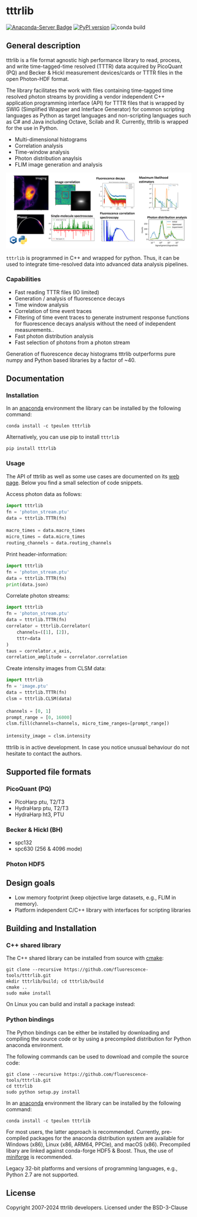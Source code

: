 # tttrlib
[![Anaconda-Server Badge](https://anaconda.org/tpeulen/tttrlib/badges/version.svg)](https://anaconda.org/tpeulen/tttrlib)
[![PyPI version](https://badge.fury.io/py/tttrlib.svg)](https://pypi.org/project/tttrlib/)
![conda build](https://github.com/fluorescence-tools/tttrlib/actions/workflows/conda-build.yml/badge.svg)


## General description
tttrlib is a file format agnostic high performance library to
read, process, and write time-tagged-time resolved (TTTR) data acquired by
PicoQuant (PQ) and Becker & Hickl measurement devices/cards or TTTR
files in the open Photon-HDF format.

The library facilitates the work with files containing
time-tagged time resolved photon streams by providing
a vendor independent C++ application programming interface (API)
for TTTR files that is wrapped by SWIG (Simplified Wrapper and Interface
Generator) for common scripting languages as Python as target languages
and non-scripting languages such as C# and Java including Octave,
Scilab and R. Currently, tttrlib is wrapped for the use in Python.

* Multi-dimensional histograms
* Correlation analysis
* Time-window analysis
* Photon distribution anaylsis
* FLIM image generation and analysis

![tttrlib FLIM][3]

`tttrlib` is programmed in C++ and wrapped for python. Thus, it can be used to integrate time-resolved data into 
advanced data analysis pipelines.

### Capabilities

* Fast reading TTTR files (IO limited)
* Generation / analysis of fluorescence decays
* Time window analysis
* Correlation of time event traces
* Filtering of time event traces to generate instrument response functions for fluorescence decays analysis without the need of independent measurements..
* Fast photon distribution analysis
* Fast selection of photons from a photon stream

Generation of fluorescence decay histograms tttrlib outperforms pure numpy and Python based
libraries by a factor of ~40.

## Documentation

### Installation
In an [anaconda](https://www.anaconda.com/) environment the library can
be installed by the following command:

```console
conda install -c tpeulen tttrlib
```

Alternatively, you can use pip to install `tttrlib`

```console
pip install tttrlib
```

### Usage
The API of tttrlib as well as some use cases are documented on its [web page](https://docs.peulen.xyz/tttrlib).
Below you find a small selection of code snippets.

Access photon data as follows:
```python
import tttrlib
fn = 'photon_stream.ptu'
data = tttrlib.TTTR(fn)

macro_times = data.macro_times
micro_times = data.micro_times
routing_channels = data.routing_channels
```

Print header-information:
```python
import tttrlib
fn = 'photon_stream.ptu'
data = tttrlib.TTTR(fn)
print(data.json)
```

Correlate photon streams:
```python
import tttrlib
fn = 'photon_stream.ptu'
data = tttrlib.TTTR(fn)
correlator = tttrlib.Correlator(
    channels=([1], [2]),
    tttr=data
)
taus = correlator.x_axis,
correlation_amplitude = correlator.correlation
```

Create intensity images from CLSM data:
```python
import tttrlib
fn = 'image.ptu'
data = tttrlib.TTTR(fn)
clsm = tttrlib.CLSM(data)

channels = [0, 1]
prompt_range = [0, 16000]
clsm.fill(channels=channels, micro_time_ranges=[prompt_range])

intensity_image = clsm.intensity
```

tttrlib is in active development. In case you notice unusual behaviour do not
hesitate to contact the authors.

## Supported file formats

### PicoQuant (PQ)
* PicoHarp ptu, T2/T3
* HydraHarp ptu, T2/T3
* HydraHarp ht3, PTU

### Becker & Hickl (BH)
* spc132
* spc630 (256 & 4096 mode)

### Photon HDF5

## Design goals
* Low memory footprint (keep objective large datasets, e.g., FLIM in memory).
* Platform independent C/C++ library with interfaces for scripting libraries

## Building and Installation

### C++ shared library

The C++ shared library can be installed from source with [cmake](https://cmake.org/):

```console
git clone --recursive https://github.com/fluorescence-tools/tttrlib.git
mkdir tttrlib/build; cd tttrlib/build
cmake ..
sudo make install
```

On Linux you can build and install a package instead:

### Python bindings

The Python bindings can be either be installed by downloading and compiling the source code or by using a
precompiled distribution for Python anaconda environment.

The following commands can be used to download and compile the source code:

```console
git clone --recursive https://github.com/fluorescence-tools/tttrlib.git
cd tttrlib
sudo python setup.py install
```

In an [anaconda](https://www.anaconda.com/) environment the library can
be installed by the following command:

```console
conda install -c tpeulen tttrlib
```

For most users, the latter approach is recommended. Currently, pre-compiled
packages for the anaconda distribution system are available for Windows (x86),
Linux (x86, ARM64, PPCle), and macOS (x86). Precompiled libary are linked against 
conda-forge HDF5 & Boost. Thus, the use of [miniforge](https://github.com/conda-forge/miniforge) 
is recommended.

Legacy 32-bit platforms and versions of programming languages, e.g., Python 2.7
are not supported.

## License

Copyright 2007-2024 tttrlib developers.
Licensed under the BSD-3-Clause

[3]: https://github.com/Fluorescence-Tools/tttrlib/blob/master/doc/logos/mashup.png?raw=true "tttrlib FLIM"
